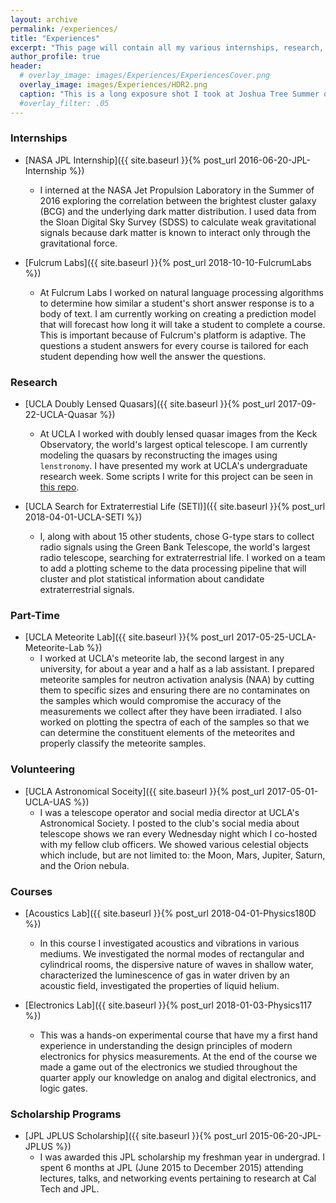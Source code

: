 ```yaml
---
layout: archive
permalink: /experiences/
title: "Experiences"
excerpt: "This page will contain all my various internships, research, and work experience. Click the links above the text to gain more information about each experience."
author_profile: true
header:
  # overlay_image: images/Experiences/ExperiencesCover.png
  overlay_image: images/Experiences/HDR2.png
  caption: "This is a long exposure shot I took at Joshua Tree Summer of 2017. "
  #overlay_filter: .05
---
```


### Internships
- [NASA JPL Internship]({{ site.baseurl }}{% post_url 2016-06-20-JPL-Internship %})

  * I interned at the NASA Jet Propulsion Laboratory in the Summer of 2016 exploring the correlation between the brightest cluster galaxy (BCG) and the underlying dark matter distribution. I used data from the Sloan Digital Sky Survey (SDSS) to calculate weak gravitational signals because dark matter is known to interact only through the gravitational force.

  <!-- This was made possible by UC Riverside's Fellowship and Internships in Extremely Large Data Sets (FIELDS). -->


- [Fulcrum Labs]({{ site.baseurl }}{% post_url 2018-10-10-FulcrumLabs %})
  * At Fulcrum Labs I worked on natural language processing algorithms to determine how similar a student's short answer response is to a body of text. I am currently working on creating a prediction model that will forecast how long it will take a student to complete a course. This is important because of Fulcrum's platform is adaptive. The questions a student answers for every course is tailored for each student depending how well the answer the questions.


### Research
- [UCLA Doubly Lensed Quasars]({{ site.baseurl }}{% post_url 2017-09-22-UCLA-Quasar %})
  * At UCLA I worked with doubly lensed quasar images from the Keck Observatory, the world's largest optical telescope. I am currently modeling the quasars by reconstructing the images using `lenstronomy`. I have presented my work at UCLA's undergraduate research week. Some scripts I write for this project can be seen in [this repo](https://github.com/ednmolina/UCLA-Quasar-Project).

- [UCLA Search for Extraterrestial Life (SETI)]({{ site.baseurl }}{% post_url 2018-04-01-UCLA-SETI %})
  * I, along with about 15 other students, chose G-type stars to collect radio signals using the Green Bank Telescope, the world's largest radio telescope, searching for extraterrestrial life. I worked on a team to add a plotting scheme to the data processing pipeline that will cluster and plot statistical information about candidate extraterrestrial signals.

### Part-Time
- [UCLA Meteorite Lab]({{ site.baseurl }}{% post_url 2017-05-25-UCLA-Meteorite-Lab %})
  * I worked at UCLA's meteorite lab, the second largest in any university, for about a year and a half as a lab assistant. I prepared meteorite samples for neutron activation analysis (NAA) by cutting them to specific sizes and ensuring there are no contaminates on the samples which would compromise the accuracy of the measurements  we collect after they have been irradiated. I also worked on plotting the spectra of each of the samples so that we can determine the constituent elements of the meteorites and properly classify the meteorite samples.

### Volunteering
- [UCLA Astronomical Soceity]({{ site.baseurl }}{% post_url 2017-05-01-UCLA-UAS %})
  * I was a telescope operator and social media director at UCLA's Astronomical Society. I posted to the club's social media about telescope shows we ran every Wednesday night which I co-hosted with my fellow club officers. We showed various celestial objects which include, but are not limited to: the Moon, Mars, Jupiter, Saturn, and the Orion nebula.


### Courses
- [Acoustics Lab]({{ site.baseurl }}{% post_url 2018-04-01-Physics180D %})
  * In this course I investigated acoustics and vibrations in various mediums. We investigated the normal modes of rectangular and cylindrical rooms, the dispersive nature of waves in shallow water, characterized the luminescence of gas in water driven by an acoustic field, investigated the properties of liquid helium.

- [Electronics Lab]({{ site.baseurl }}{% post_url 2018-01-03-Physics117 %})
  * This was a hands-on experimental course that have my a first hand experience in understanding the design principles of modern electronics for physics measurements. At the end of the course we made a game out of the electronics we studied throughout the quarter apply our knowledge on analog and digital electronics, and logic gates.

### Scholarship Programs
- [JPL JPLUS Scholarship]({{ site.baseurl }}{% post_url 2015-06-20-JPL-JPLUS %})
  * I was awarded this JPL scholarship my freshman year in undergrad. I spent 6 months at JPL (June 2015 to December 2015) attending lectures, talks, and networking events pertaining to research at Cal Tech and JPL.
